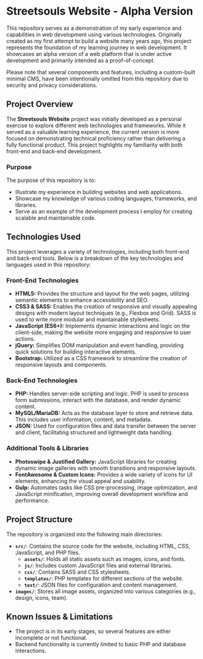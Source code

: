 
# Streetsouls Website - Alpha Version

This repository serves as a demonstration of my early experience and capabilities in web development using various technologies. Originally created as my first attempt to build a website many years ago, this project represents the foundation of my learning journey in web development. It showcases an alpha version of a web platform that is under active development and primarily intended as a proof-of-concept.

Please note that several components and features, including a custom-built minimal CMS, have been intentionally omitted from this repository due to security and privacy considerations.

## Project Overview

The **Streetsouls Website** project was initially developed as a personal exercise to explore different web technologies and frameworks. While it served as a valuable learning experience, the current version is more focused on demonstrating technical proficiency rather than delivering a fully functional product. This project highlights my familiarity with both front-end and back-end development.

### Purpose

The purpose of this repository is to:

- Illustrate my experience in building websites and web applications.
- Showcase my knowledge of various coding languages, frameworks, and libraries.
- Serve as an example of the development process I employ for creating scalable and maintainable code.

## Technologies Used

This project leverages a variety of technologies, including both front-end and back-end tools. Below is a breakdown of the key technologies and languages used in this repository:

### Front-End Technologies

- **HTML5:** Provides the structure and layout for the web pages, utilizing semantic elements to enhance accessibility and SEO.
- **CSS3 & SASS:** Enables the creation of responsive and visually appealing designs with modern layout techniques (e.g., Flexbox and Grid). SASS is used to write more modular and maintainable stylesheets.
- **JavaScript (ES6+):** Implements dynamic interactions and logic on the client-side, making the website more engaging and responsive to user actions.
- **jQuery:** Simplifies DOM manipulation and event handling, providing quick solutions for building interactive elements.
- **Bootstrap:** Utilized as a CSS framework to streamline the creation of responsive layouts and components.

### Back-End Technologies

- **PHP:** Handles server-side scripting and logic. PHP is used to process form submissions, interact with the database, and render dynamic content.
- **MySQL/MariaDB:** Acts as the database layer to store and retrieve data. This includes user information, content, and metadata.
- **JSON:** Used for configuration files and data transfer between the server and client, facilitating structured and lightweight data handling.

### Additional Tools & Libraries

- **Photoswipe & Justified Gallery:** JavaScript libraries for creating dynamic image galleries with smooth transitions and responsive layouts.
- **FontAwesome & Custom Icons:** Provides a wide variety of icons for UI elements, enhancing the visual appeal and usability.
- **Gulp:** Automates tasks like CSS pre-processing, image optimization, and JavaScript minification, improving overall development workflow and performance.

## Project Structure

The repository is organized into the following main directories:

- **`src/`**: Contains the source code for the website, including HTML, CSS, JavaScript, and PHP files.
  - **`assets/`**: Holds all static assets such as images, icons, and fonts.
  - **`js/`**: Includes custom JavaScript files and external libraries.
  - **`css/`**: Contains SASS and CSS stylesheets.
  - **`templates/`**: PHP templates for different sections of the website.
  - **`text/`**: JSON files for configuration and content management.
- **`images/`**: Stores all image assets, organized into various categories (e.g., design, icons, team).

## Known Issues & Limitations

- The project is in its early stages, so several features are either incomplete or not functional.
- Backend functionality is currently limited to basic PHP and database interactions.

